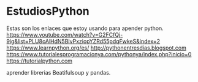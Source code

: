 # EstudiosPython

Estas son los enlaces que estoy usando para apender python.
https://www.youtube.com/watch?v=G2FCfQj-9ig&list=PLU8oAlHdN5BlvPxziopYZRd55pdqFwkeS&index=2
https://www.learnpython.org/es/
http://pythonentresdias.blogspot.com
https://www.tutorialesprogramacionya.com/pythonya/index.php?inicio=0
https://tutorialpython.com




aprender librerias Beatifulsoup y pandas.
